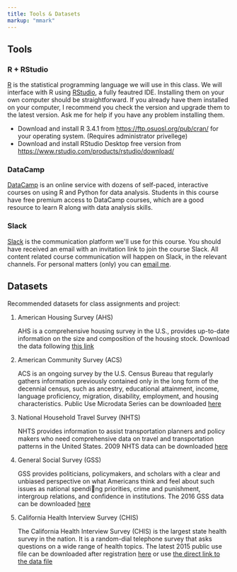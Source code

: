 ```yaml
---
title: Tools & Datasets
markup: "mmark"
---
```


## Tools
### R + RStudio
[R](https://cran.r-project.org) is the statistical programming language we will use in this class. We will interface with R using [RStudio](https://www.rstudio.com), a fully feautred IDE. Installing them on your own computer should be straightforward. If you already have them installed on your computer, I recommend you check the version and upgrade them to the latest version. Ask me for help if you have any problem installing them.

- Download and install R 3.4.1 from https://ftp.osuosl.org/pub/cran/ for your operating system. (Requires administrator privellege)
- Download and install RStudio Desktop free version from https://www.rstudio.com/products/rstudio/download/

### DataCamp

[DataCamp](https://www.datacamp.com/groups/usp654-data-analysis-2/) is an online service with dozens of self-paced, interactive courses on using R and Python for data analysis. Students in this course have free premium access to DataCamp courses, which are a good resource to learn R along with data analysis skills.

### Slack

[Slack](https://usp654-f17.slack.com/) is the communication platform we'll use for this course. You should have received an email with an invitation link to join the course Slack. All content related course communication will happen on Slack, in the relevant channels. For personal matters (only) you can [email me](emailto:lmwang@pdx.edu).

## Datasets

Recommended datasets for class assignments and project:

1. American Housing Survey (AHS)

    AHS is a comprehensive housing survey in the U.S., provides up-to-date information on the size and composition of the housing stock. Download the data following [this link](https://www.census.gov/programs-surveys/ahs/data/2015/ahs-2015-public-use-file--puf-/2015-ahs-metropolitan-puf-microdata.html)
    
1. American Community Survey (ACS)

    ACS is an ongoing survey by the U.S. Census Bureau that regularly gathers information previously contained only in the long form of the decennial census, such as ancestry, educational attainment, income, language proficiency, migration, disability, employment, and housing characteristics. Public Use Microdata Series can be downloaded [here](https://www2.census.gov/programs-surveys/acs/data/pums/2015/5-Year/)

1. National Household Travel Survey (NHTS)

    NHTS provides information to assist transportation planners and policy makers who need comprehensive data on travel and transportation patterns in the United States. 2009 NHTS data can be downloaded [here](http://nhts.ornl.gov/download.shtml#2009)

1. General Social Survey (GSS)

    GSS provides politicians, policymakers, and scholars with a clear and unbiased perspective on what Americans think and feel about such issues as national spending priorities, crime and punishment, intergroup relations, and confidence in institutions. The 2016 GSS data can be downloaded [here](http://gss.norc.org/get-the-data/spss)

1. California Health Interview Survey (CHIS)

    The California Health Interview Survey (CHIS) is the largest state health survey in the nation. It is a random-dial telephone survey that asks questions on a wide range of health topics. The latest 2015 public use file can be downloaded after registration [here](http://healthpolicy.ucla.edu/chis/data/Pages/GetCHISData.aspx) or use [the direct link to the data file](http://healthpolicy.ucla.edu/chis/data/public-use-data-file/Documents/chis15_adult_spss.zip)